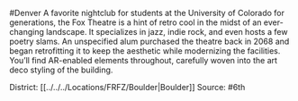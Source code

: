 #Denver 
A favorite nightclub for students at the University of Colorado for generations, the Fox Theatre is a hint of retro cool in the midst of an ever-changing landscape. It specializes in jazz, indie rock, and even hosts a few poetry slams. An unspecified alum purchased the theatre back in 2068 and began retrofitting it to keep the aesthetic while modernizing the facilities. You’ll find AR-enabled elements throughout, carefully woven into the art deco styling of the building.

District: [[../../../Locations/FRFZ/Boulder|Boulder]]
Source: #6th